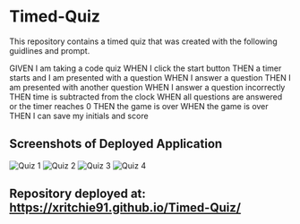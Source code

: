 # Timed-Quiz
This repository contains a timed quiz that was created with the following guidlines and prompt.

GIVEN I am taking a code quiz
WHEN I click the start button
THEN a timer starts and I am presented with a question
WHEN I answer a question
THEN I am presented with another question
WHEN I answer a question incorrectly
THEN time is subtracted from the clock
WHEN all questions are answered or the timer reaches 0
THEN the game is over
WHEN the game is over
THEN I can save my initials and score

## Screenshots of Deployed Application
![Quiz 1](https://user-images.githubusercontent.com/74946954/111395415-d3166080-868a-11eb-8e3b-34dcdaa11b11.png)
![Quiz 2](https://user-images.githubusercontent.com/74946954/111395417-d3166080-868a-11eb-88c6-f516bdcf27f4.png)
![Quiz 3](https://user-images.githubusercontent.com/74946954/111395418-d3aef700-868a-11eb-95fc-0b8b5d5674e4.png)
![Quiz 4](https://user-images.githubusercontent.com/74946954/111395420-d3aef700-868a-11eb-9e47-79af8465fd18.png)


## Repository deployed at: https://xritchie91.github.io/Timed-Quiz/
